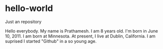 # hello-world
Just an repository

Hello everybody.  My name is Prathamesh.  I am 8 years old.  I'm born in June 10, 2011. I am born at Minnesota.  At present, I live at Dublin, California.  I am suprised I started "Github" in a so young age.
